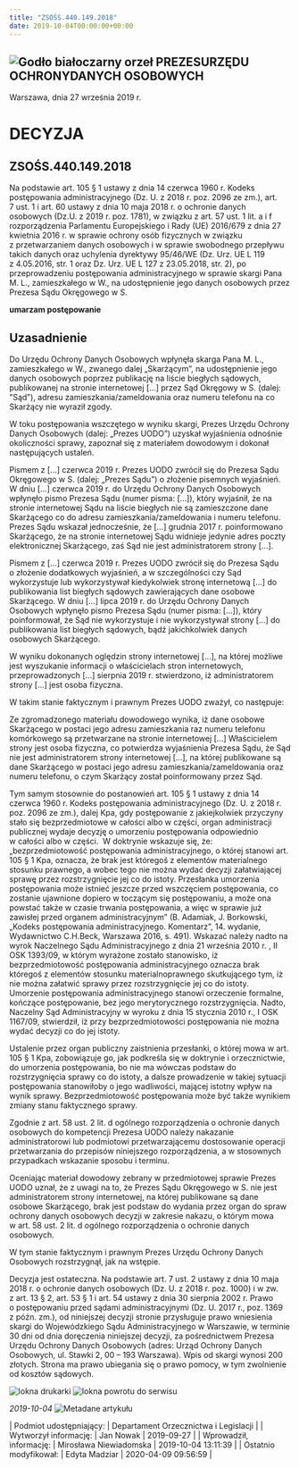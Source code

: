 ```yaml
---
title: "ZSOŚS.440.149.2018"
date: 2019-10-04T00:00:00+00:00
---
```



![Godło białoczarny orzeł](/bundles/app/img/orzeł2.png)
PREZESURZĘDU OCHRONYDANYCH OSOBOWYCH
------------------------------------




 Warszawa, dnia 27
 września
 2019 r.
 


 DECYZJA
=========


ZSOŚS.440.149.2018
------------------


Na podstawie art. 105 § 1 ustawy z dnia 14 czerwca 1960 r. Kodeks postępowania administracyjnego (Dz. U. z 2018 r. poz. 2096 ze zm.), art. 7 ust. 1 i art. 60 ustawy z dnia 10 maja 2018 r. o ochronie danych osobowych (Dz.U. z 2019 r. poz. 1781), w związku z art. 57 ust. 1 lit. a i f rozporządzenia Parlamentu Europejskiego i Rady (UE) 2016/679 z dnia 27 kwietnia 2016 r. w sprawie ochrony osób fizycznych w związku z przetwarzaniem danych osobowych i w sprawie swobodnego przepływu takich danych oraz uchylenia dyrektywy 95/46/WE (Dz. Urz. UE L 119 z 4.05.2016, str. 1 oraz Dz. Urz. UE L 127 z 23.05.2018, str. 2), po przeprowadzeniu postępowania administracyjnego w sprawie skargi Pana M. L., zamieszkałego w W., na udostępnienie jego danych osobowych przez Prezesa Sądu Okręgowego w S.


**umarzam postępowanie**


**Uzasadnienie**
----------------


Do Urzędu Ochrony Danych Osobowych wpłynęła skarga Pana M. L., zamieszkałego w W., zwanego dalej „Skarżącym”, na udostępnienie jego danych osobowych poprzez publikację na liście biegłych sądowych, publikowanej na stronie internetowej [...] przez Sąd Okręgowy w S. (dalej: ”Sąd”), adresu zamieszkania/zameldowania oraz numeru telefonu na co Skarżący nie wyraził zgody.


W toku postępowania wszczętego w wyniku skargi, Prezes Urzędu Ochrony Danych Osobowych (dalej: „Prezes UODO”) uzyskał wyjaśnienia odnośnie okoliczności sprawy, zapoznał się z materiałem dowodowym i dokonał następujących ustaleń.


Pismem z [...] czerwca 2019 r. Prezes UODO zwrócił się do Prezesa Sądu Okręgowego w S. (dalej: „Prezes Sądu”) o złożenie pisemnych wyjaśnień. W dniu [...] czerwca 2019 r. do Urzędu Ochrony Danych Osobowych wpłynęło pismo Prezesa Sądu (numer pisma: [...]), który wyjaśnił, że na stronie internetowej Sądu na liście biegłych nie są zamieszczone dane Skarżącego co do adresu zamieszkania/zameldowania i numeru telefonu. Prezes Sądu wskazał jednocześnie, że [...] grudnia 2017 r. poinformowano Skarżącego, że na stronie internetowej Sądu widnieje jedynie adres poczty elektronicznej Skarżącego, zaś Sąd nie jest administratorem strony [...].


Pismem z [...] czerwca 2019 r. Prezes UODO zwrócił się do Prezesa Sądu o złożenie dodatkowych wyjaśnień, a w szczególności czy Sąd wykorzystuje lub wykorzystywał kiedykolwiek stronę internetową [...] do publikowania list biegłych sądowych zawierających dane osobowe Skarżącego. W dniu [...] lipca 2019 r. do Urzędu Ochrony Danych Osobowych wpłynęło pismo Prezesa Sądu (numer pisma: [...]), który poinformował, że Sąd nie wykorzystuje i nie wykorzystywał strony [...] do publikowania list biegłych sądowych, bądź jakichkolwiek danych osobowych Skarżącego.


W wyniku dokonanych oględzin strony internetowej [...], na której możliwe jest wyszukanie informacji o właścicielach stron internetowych, przeprowadzonych [...] sierpnia 2019 r. stwierdzono, iż administratorem strony [...] jest osoba fizyczna.  


W takim stanie faktycznym i prawnym Prezes UODO zważył, co następuje:


Ze zgromadzonego materiału dowodowego wynika, iż dane osobowe Skarżącego w postaci jego adresu zamieszkania raz numeru telefonu komórkowego są przetwarzane na stronie internetowej [...] Właścicielem strony jest osoba fizyczna, co potwierdza wyjaśnienia Prezesa Sądu, że Sąd nie jest administratorem strony internetowej [...], na której publikowane są dane Skarżącego w postaci jego adresu zamieszkania/zameldowania oraz numeru telefonu, o czym Skarżący został poinformowany przez Sąd.


Tym samym stosownie do postanowień art. 105 § 1 ustawy z dnia 14 czerwca 1960 r. Kodeks postępowania administracyjnego (Dz. U. z 2018 r. poz. 2096 ze zm.), dalej Kpa, gdy postępowanie z jakiejkolwiek przyczyny stało się bezprzedmiotowe w całości albo w części, organ administracji publicznej wydaje decyzję o umorzeniu postępowania odpowiednio w całości albo w części.  W doktrynie wskazuje się, że: „bezprzedmiotowość postępowania administracyjnego, o której stanowi art. 105 § 1 Kpa, oznacza, że brak jest któregoś z elementów materialnego stosunku prawnego, a wobec tego nie można wydać decyzji załatwiającej sprawę przez rozstrzygnięcie jej co do istoty. Przesłanka umorzenia postępowania może istnieć jeszcze przed wszczęciem postępowania, co zostanie ujawnione dopiero w toczącym się postępowaniu, a może ona powstać także w czasie trwania postępowania, a więc w sprawie już zawisłej przed organem administracyjnym” (B. Adamiak, J. Borkowski, „Kodeks postępowania administracyjnego. Komentarz”, 14. wydanie, Wydawnictwo C.H.Beck, Warszawa 2016, s. 491). Wskazać należy nadto na wyrok Naczelnego Sądu Administracyjnego z dnia 21 września 2010 r. , II OSK 1393/09, w którym wyrażone zostało stanowisko, iż bezprzedmiotowość postępowania administracyjnego oznacza brak któregoś z elementów stosunku materialnoprawnego skutkującego tym, iż nie można załatwić sprawy przez rozstrzygnięcie jej co do istoty. Umorzenie postępowania administracyjnego stanowi orzeczenie formalne, kończące postępowanie, bez jego merytorycznego rozstrzygnięcia. Nadto, Naczelny Sąd Administracyjny w wyroku z dnia 15 stycznia 2010 r., I OSK 1167/09, stwierdził, iż przy bezprzedmiotowości postępowania nie można wydać decyzji co do jej istoty.


Ustalenie przez organ publiczny zaistnienia przesłanki, o której mowa w art. 105 § 1 Kpa, zobowiązuje go, jak podkreśla się w doktrynie i orzecznictwie, do umorzenia postępowania, bo nie ma wówczas podstaw do rozstrzygnięcia sprawy co do istoty, a dalsze prowadzenie w takiej sytuacji postępowania stanowiłoby o jego wadliwości, mającej istotny wpływ na wynik sprawy. Bezprzedmiotowość postępowania może być także wynikiem zmiany stanu faktycznego sprawy.


Zgodnie z art. 58 ust. 2 lit. d ogólnego rozporządzenia o ochronie danych osobowych do kompetencji Prezesa UODO należy nakazanie administratorowi lub podmiotowi przetwarzającemu dostosowanie operacji przetwarzania do przepisów niniejszego rozporządzenia, a w stosownych przypadkach wskazanie sposobu i terminu.


Oceniając materiał dowodowy zebrany w przedmiotowej sprawie Prezes UODO uznał, że z uwagi na to, że Prezes Sądu Okręgowego w S. nie jest administratorem strony internetowej, na której publikowane są dane osobowe Skarżącego, brak jest podstaw do wydania przez organ do spraw ochrony danych osobowych decyzji w zakresie nakazu, o którym mowa w art. 58 ust. 2 lit. d ogólnego rozporządzenia o ochronie danych osobowych.


W tym stanie faktycznym i prawnym Prezes Urzędu Ochrony Danych Osobowych rozstrzygnął, jak na wstępie.


Decyzja jest ostateczna. Na podstawie art. 7 ust. 2 ustawy z dnia 10 maja 2018 r. o ochronie danych osobowych (Dz. U. z 2018 r. poz. 1000) i w zw. z art. 13 § 2, art. 53 § 1 i art. 54 ustawy z dnia 30 sierpnia 2002 r. Prawo o postępowaniu przed sądami administracyjnymi (Dz. U. 2017 r., poz. 1369 z późn. zm.), od niniejszej decyzji stronie przysługuje prawo wniesienia skargi do Wojewódzkiego Sądu Administracyjnego w Warszawie, w terminie 30 dni od dnia doręczenia niniejszej decyzji, za pośrednictwem Prezesa Urzędu Ochrony Danych Osobowych (adres: Urząd Ochrony Danych Osobowych, ul. Stawki 2, 00 – 193 Warszawa). Wpis od skargi wynosi 200 złotych. Strona ma prawo ubiegania się o prawo pomocy, w tym zwolnienie od kosztów sądowych.



![Iokna drukarki](/bundles/app/img/ico/print.svg "Kliknij aby zobaczyć wersję do wydruku.")
![Iokna powrotu do serwisu](/bundles/app/img/ico/back.svg "Kliknij aby wrócić do normalnej wersji serwisu.")


*2019-10-04*
![Metadane artykułu](/bundles/app/img/metadane-s3.png "Metadane artykułu")




| Podmiot udostępniający: | Departament Orzecznictwa i Legislacji |
| Wytworzył informację: | Jan Nowak | 2019-09-27 |
| Wprowadził‚ informację: | Mirosława Niewiadomska | 2019-10-04 13:11:39 |
| Ostatnio modyfikował: | Edyta Madziar | 2020-04-09 09:56:59 |


